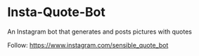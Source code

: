 # Insta-Quote-Bot
An Instagram bot that generates and posts pictures with quotes

Follow: https://www.instagram.com/sensible_quote_bot
